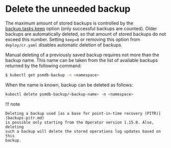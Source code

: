 # Delete the unneeded backup

The maximum amount of stored backups is controlled by the [backup.tasks.keep](operator.md#backuptaskskeep)
option (only successful backups are counted). Older backups are automatically
deleted, so that amount of stored backups do not exceed this number. Setting
`keep=0` or removing this option from `deploy/cr.yaml` disables automatic
deletion of backups.

Manual deleting of a previously saved backup requires not more than the backup
name. This name can be taken from the list of available backups returned
by the following command:

``` {.bash data-prompt="$" }
$ kubectl get psmdb-backup -n <namespace>
```

When the name is known, backup can be deleted as follows:

``` {.bash data-prompt="$" }
kubectl delete psmdb-backup/<backup-name> -n <namespace>
```

!!! note

    Deleting a backup used [as a base for point-in-time recovery (PITR)](backups-pitr.md)
    is possible only starting from the Operator version 1.15.0. Also, deleting
    such a backup will delete the stored operations log updates based on this
    backup.
